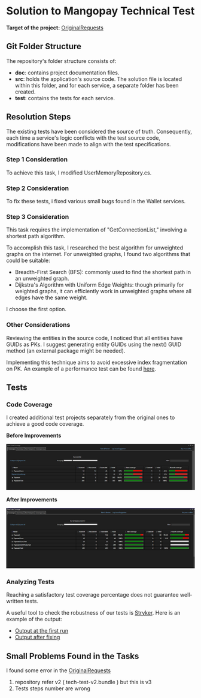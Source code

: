# Solution to Mangopay Technical Test

**Target of the project:** [OriginalRequests](docs/OriginalRequest.md)

## Git Folder Structure

The repository's folder structure consists of:

- **doc**: contains project documentation files.
- **src**: holds the application's source code. The solution file is located within this folder, and for each service, a separate folder has been created.
- **test**: contains the tests for each service.

## Resolution Steps

The existing tests have been considered the source of truth. 
Consequently, each time a service's logic conflicts with the test source code, modifications have been made to align with the test specifications.

### Step 1 Consideration

To achieve this task, I modified UserMemoryRepository.cs.

### Step 2 Consideration

To fix these tests, i fixed various small bugs found in the Wallet services.

### Step 3 Consideration

This task requires the implementation of "GetConnectionList," involving a shortest path algorithm.

To accomplish this task, I researched the best algorithm for unweighted graphs on the internet. 
For unweighted graphs, I found two algorithms that could be suitable:

- Breadth-First Search (BFS): commonly used to find the shortest path in an unweighted graph.
- Dijkstra's Algorithm with Uniform Edge Weights: though primarily for weighted graphs, it can efficiently work in unweighted graphs where all edges have the same weight.

I choose the first option.

### Other Considerations

Reviewing the entities in the source code, I noticed that all entities have GUIDs as PKs. 
I suggest generating entity GUIDs using the next() GUID method (an external package might be needed).

Implementing this technique aims to avoid excessive index fragmentation on PK.
An example of a performance test can be found [here](https://www.codeproject.com/Articles/32597/Performance-Comparison-Identity-x-NewId-x-NewSeque).

## Tests

### Code Coverage

I created additional test projects separately from the original ones to achieve a good code coverage.

**Before Improvements**

![Alt text](./docs/Images/CodeCoverage-BeforeImprovement.png)

**After Improvements**

![Alt text](./docs/Images/CodeCoverage-AfterImprovement.png)

### Analyzing Tests

Reaching a satisfactory test coverage percentage does not guarantee well-written tests.

A useful tool to check the robustness of our tests is [Stryker](https://stryker-mutator.io/). 
Here is an example of the output:

- [Output at the first run](docs/StrykerOutput/BeforeImprovement/reports/mutation-report.html)
- [Output after fixing](docs/StrykerOutput/AfterImprovement/reports/mutation-report.html)

## Small Problems Found in the Tasks

I found some error in the [OriginalRequests](docs/OriginalRequest.md)
1. repository refer v2  ( tech-test-v2.bundle ) but this is v3
2. Tests steps number are wrong